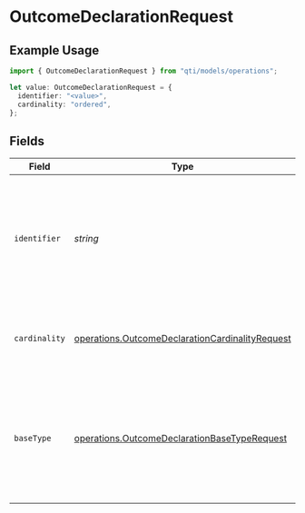 # OutcomeDeclarationRequest

## Example Usage

```typescript
import { OutcomeDeclarationRequest } from "qti/models/operations";

let value: OutcomeDeclarationRequest = {
  identifier: "<value>",
  cardinality: "ordered",
};
```

## Fields

| Field                                                                                                                                                                                 | Type                                                                                                                                                                                  | Required                                                                                                                                                                              | Description                                                                                                                                                                           |
| ------------------------------------------------------------------------------------------------------------------------------------------------------------------------------------- | ------------------------------------------------------------------------------------------------------------------------------------------------------------------------------------- | ------------------------------------------------------------------------------------------------------------------------------------------------------------------------------------- | ------------------------------------------------------------------------------------------------------------------------------------------------------------------------------------- |
| `identifier`                                                                                                                                                                          | *string*                                                                                                                                                                              | :heavy_check_mark:                                                                                                                                                                    | Unique identifier for this response variable within the item; must be distinct from other item variables and cannot use reserved names (completionStatus, numAttempts, duration).     |
| `cardinality`                                                                                                                                                                         | [operations.OutcomeDeclarationCardinalityRequest](../../models/operations/outcomedeclarationcardinalityrequest.md)                                                                    | :heavy_check_mark:                                                                                                                                                                    | Specifies how many values the response variable can hold and whether order matters.                                                                                                   |
| `baseType`                                                                                                                                                                            | [operations.OutcomeDeclarationBaseTypeRequest](../../models/operations/outcomedeclarationbasetyperequest.md)                                                                          | :heavy_minus_sign:                                                                                                                                                                    | Primitive data type for each answer stored in the variable (e.g., integer, string, boolean). Omit when cardinality is 'record', because each field in a record may have its own type. |